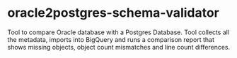 # oracle2postgres-schema-validator
Tool to compare Oracle database with a Postgres Database. Tool collects all the metadata, imports into BigQuery and runs a comparison report that shows missing objects, object count mismatches and line count differences.
